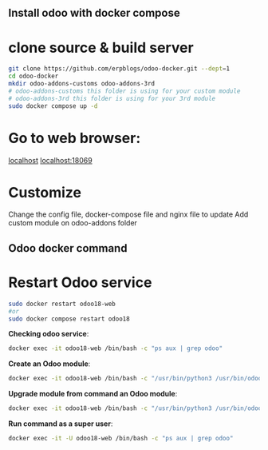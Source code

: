 ## Install odoo with docker compose

# clone source & build server

```bash
git clone https://github.com/erpblogs/odoo-docker.git --dept=1
cd odoo-docker
mkdir odoo-addons-customs odoo-addons-3rd
# odoo-addons-customs this folder is using for your custom module
# odoo-addons-3rd this folder is using for your 3rd module
sudo docker compose up -d
```

# Go to web browser: 
[localhost](http://localhost)
[localhost:18069](http://localhost:18069)

# Customize
Change the config file, docker-compose file and nginx file to update 
Add custom module on odoo-addons folder


## Odoo docker command 
# Restart Odoo service 
``` bash
sudo docker restart odoo18-web
#or 
sudo docker compose restart odoo18
```

**Checking odoo service**:

``` bash
docker exec -it odoo18-web /bin/bash -c "ps aux | grep odoo"
```

**Create an Odoo module**:
``` bash
docker exec -it odoo18-web /bin/bash -c "/usr/bin/python3 /usr/bin/odoo scaffold  module_name /mnt/extra-addons"
```

**Upgrade module from command an Odoo module**:
``` bash
docker exec -it odoo18-web /bin/bash -c "/usr/bin/python3 /usr/bin/odoo --db_host postgres --db_port 5432 --db_user odoo --db_password odoo18@2024 --http-port=9999 -d database_name -u module_name1,module_name2 --stop-after-init"
```

**Run command as a super user**:

``` bash
docker exec -it -U odoo18-web /bin/bash -c "ps aux | grep odoo"
```

